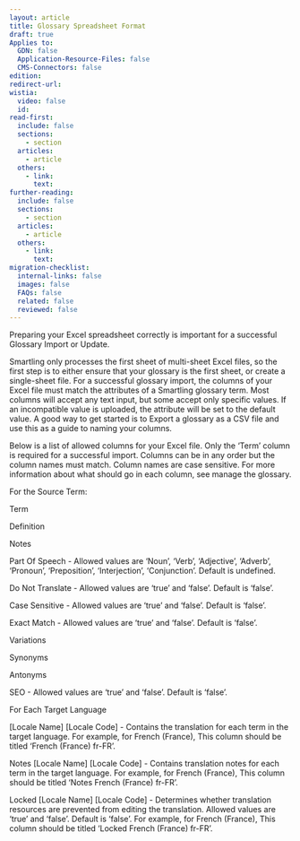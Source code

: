 ```yaml
---
layout: article
title: Glossary Spreadsheet Format
draft: true
Applies to:
  GDN: false
  Application-Resource-Files: false
  CMS-Connectors: false
edition:
redirect-url:
wistia:
  video: false
  id:
read-first:
  include: false
  sections:
    - section
  articles:
    - article
  others:
    - link:
      text:
further-reading:
  include: false
  sections:
    - section
  articles:
    - article
  others:
    - link:
      text:
migration-checklist:
  internal-links: false
  images: false
  FAQs: false
  related: false
  reviewed: false
---
```



Preparing your Excel spreadsheet correctly is important for a successful Glossary Import or Update.

Smartling only processes the first sheet of multi-sheet Excel files, so the first step is to either ensure that your glossary is the first sheet, or create a single-sheet file. For a successful glossary import, the columns of your Excel file must match the attributes of a Smartling glossary term. Most columns will accept any text input, but some accept only specific values. If an incompatible value is uploaded, the attribute will be set to the default value. A good way to get started is to Export a glossary as a CSV file and use this as a guide to naming your columns.

Below is a list of allowed columns for your Excel file. Only the ‘Term’ column is required for a successful import. Columns can be in any order but the column names must match. Column names are case sensitive. For more information about what should go in each column, see manage the glossary.

For the Source Term:

Term

Definition

Notes

Part Of Speech - Allowed values are ‘Noun’, ‘Verb’, ‘Adjective’, ‘Adverb’, ‘Pronoun’, ‘Preposition’, ‘Interjection’, ‘Conjunction’. Default is undefined.

Do Not Translate - Allowed values are ‘true’ and ‘false’. Default is ‘false’.

Case Sensitive - Allowed values are ‘true’ and ‘false’. Default is ‘false’.

Exact Match - Allowed values are ‘true’ and ‘false’. Default is ‘false’.

Variations

Synonyms

Antonyms

SEO - Allowed values are ‘true’ and ‘false’. Default is ‘false’.

For Each Target Language

[Locale Name] [Locale Code] - Contains the translation for each term in the target language. For example, for French (France), This column should be titled ‘French (France) fr-FR’.

Notes [Locale Name] [Locale Code] - Contains translation notes for each term in the target language. For example, for French (France), This column should be titled ‘Notes French (France) fr-FR’.

Locked [Locale Name] [Locale Code] - Determines whether translation resources are prevented from editing the translation. Allowed values are ‘true’ and ‘false’. Default is ‘false’. For example, for French (France), This column should be titled ‘Locked French (France) fr-FR’.